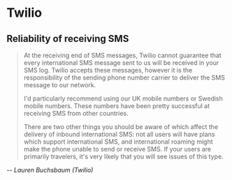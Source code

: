 # Twilio

## Reliability of receiving SMS

> At the receiving end of SMS messages, Twilio cannot guarantee that every international SMS message sent to us will be received in your SMS log. Twilio accepts these messages, however it is the responsibility of the sending phone number carrier to deliver the SMS message to our network.
> 
> I'd particularly recommend using our UK mobile numbers or Swedish mobile numbers. These numbers have been pretty successful at receiving SMS from other countries.
> 
> There are two other things you should be aware of which affect the delivery of inbound international SMS: not all users will have plans which support international SMS, and international roaming might make the phone unable to send or receive SMS. If your users are primarily travelers, it's very likely that you will see issues of this type.

*-- Lauren Buchsbaum (Twilio)*
